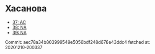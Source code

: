 # Хасанова
- [37: AC](37.md)
- [38: NA](38.md)
- [39: NA](39.md)

Commit: aec78a34b803999549e5056bdf248d678e43ddc4
 fetched at: 20201210-200337
